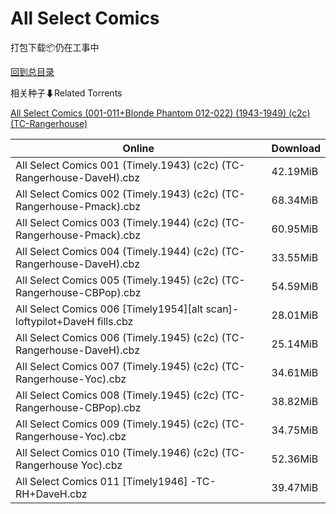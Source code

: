 # All Select Comics

打包下载📦仍在工事中

[回到总目录](/Catalogs.md)







相关种子⬇Related Torrents

[All Select Comics (001-011+Blonde Phantom 012-022) (1943-1949) (c2c) (TC-Rangerhouse)](https://github.com/alicewish/markdown/blob/master/torrent/All-Select-Comics--001-011-Blonde-Phantom-012-022---1943-1949---c2c---TC-Rangerhouse.md)

Online | Download
--- | ---
All Select Comics 001 (Timely.1943) (c2c) (TC-Rangerhouse-DaveH).cbz | 42.19MiB
All Select Comics 002 (Timely.1943) (c2c) (TC-Rangerhouse-Pmack).cbz | 68.34MiB
All Select Comics 003 (Timely.1944) (c2c) (TC-Rangerhouse-Pmack).cbz | 60.95MiB
All Select Comics 004 (Timely.1944) (c2c) (TC-Rangerhouse-DaveH).cbz | 33.55MiB
All Select Comics 005 (Timely.1945) (c2c) (TC-Rangerhouse-CBPop).cbz | 54.59MiB
All Select Comics 006 [Timely1954][alt scan]-loftypilot+DaveH fills.cbz | 28.01MiB
All Select Comics 006 (Timely.1945) (c2c) (TC-Rangerhouse-DaveH).cbz | 25.14MiB
All Select Comics 007 (Timely.1945) (c2c) (TC-Rangerhouse-Yoc).cbz | 34.61MiB
All Select Comics 008 (Timely.1945) (c2c) (TC-Rangerhouse-CBPop).cbz | 38.82MiB
All Select Comics 009 (Timely.1945) (c2c) (TC-Rangerhouse-Yoc).cbz | 34.75MiB
All Select Comics 010 (Timely.1946) (c2c) (TC-Rangerhouse Yoc).cbz | 52.36MiB
All Select Comics 011 [Timely1946] -TC-RH+DaveH.cbz | 39.47MiB